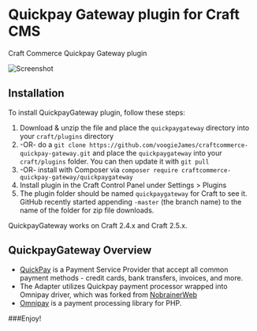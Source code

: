 # Quickpay Gateway plugin for Craft CMS

Craft Commerce Quickpay Gateway plugin

![Screenshot](resources/screenshots/plugin_logo.png)

## Installation

To install QuickpayGateway plugin, follow these steps:

1. Download & unzip the file and place the `quickpaygateway` directory into your `craft/plugins` directory
2.  -OR- do a `git clone https://github.com/voogieJames/craftcommerce-quickpay-gateway.git` and place the `quickpaygateway` into your `craft/plugins` folder.  You can then update it with `git pull`
3.  -OR- install with Composer via `composer require craftcommerce-quickpay-gateway/quickpaygateway`
4. Install plugin in the Craft Control Panel under Settings > Plugins
5. The plugin folder should be named `quickpaygateway` for Craft to see it.  GitHub recently started appending `-master` (the branch name) to the name of the folder for zip file downloads.

QuickpayGateway works on Craft 2.4.x and Craft 2.5.x.

## QuickpayGateway Overview

*   [QuickPay](https://quickpay.net/) is a Payment Service Provider that accept all common payment methods - credit cards, bank transfers, invoices, and more.
*   The Adapter utilizes Quickpay payment processor wrapped into Omnipay driver, which was forked from [NobrainerWeb](https://github.com/NobrainerWeb/omnipay-quickpay)
*   [Omnipay](https://omnipay.thephpleague.com/) is a payment processing library for PHP. 

###Enjoy!